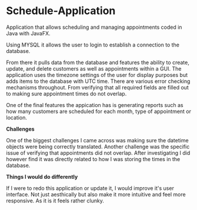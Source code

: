 # Schedule-Application
Application that allows scheduling and managing appointments coded in Java with JavaFX.

Using MYSQL it allows the user to login to establish a connection to the database.

From there it pulls data from the database and features the ability to create, update, and delete customers as well as appointments within a GUI. The application uses the timezone settings of the user for display purposes but adds items to the database with UTC time. There are various error checking mechanisms throughout. From verifying that all required fields are filled out to making sure appointment times do not overlap.

One of the final features the appication has is generating reports such as how many customers are scheduled for each month, type of appointment or location.

**Challenges**

One of the biggest challenges I came across was making sure the datetime objects were being correctly translated.
Another challenge was the specific issue of verifying that appointments did not overlap. After investigating I did however find it was directly related to how I was storing the times in the database.

**Things I would do differently**

If I were to redo this application or update it, I would improve it's user interface. Not just aesthically but also make it more intuitive and feel more responsive. As it is it feels rather clunky.
